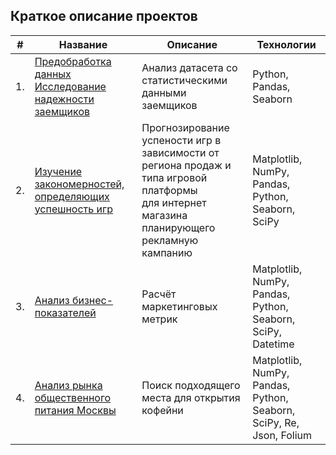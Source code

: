 ## Краткое описание проектов 

| #    | Название                            | Описание                                                     | Технологии                                                         |
| ---- | ------------------------------------------------------------ | ------------------------------------------------------------ | ------------------------------------------------------------ |
| 1.   | [Предобработка данных Исследование надежности заемщиков](https://github.com/dmitriitokarev/Yandex_Practicum/blob/main/Предобработка%20данных/предобработка%20данных%20Токарев.ipynb) | Анализ датасета со статистическими данными заемщиков  | Python, Pandas, Seaborn      |
| 2.   | [Изучение закономерностей, определяющих успешность игр](https://github.com/dmitriitokarev/Yandex_Practicum/blob/main/Изучение%20закономерностей%2C%20определяющих%20успешность%20игр/«Определение%20портрета%20пользователя%20игровых%20платформ».ipynb) | Прогнозирование успености игр в зависимости от региона продаж и типа игровой платформы<br/>для интернет магазина планирующего рекламную кампанию| Matplotlib, NumPy, Pandas, Python, Seaborn, SciPy |
| 3.   | [Анализ бизнес-показателей](https://github.com/dmitriitokarev/Yandex_Practicum/blob/main/Проведение%20анализа%20бизнес%20показателей/Анализ%20бизнес-показателей%20Токарев.ipynb) | Расчёт маркетинговых метрик             | Matplotlib, NumPy, Pandas, Python, Seaborn, SciPy, Datetime |
| 4.   | [Анализ рынка общественного питания Москвы](https://github.com/dmitriitokarev/Yandex_Practicum/blob/main/Рынок%20заведений%20общественного%20питания%20Москвы/Рынок%20заедений%20общественного%20питантия%20Москвы.ipynb) | Поиск подходящего места для открытия кофейни             | Matplotlib, NumPy, Pandas, Python, Seaborn, SciPy, Re, Json, Folium |
